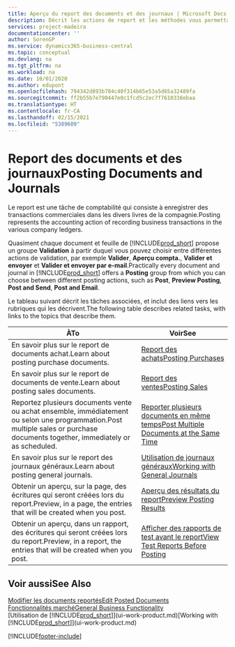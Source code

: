 ```yaml
---
title: Aperçu du report des documents et des journaux | Microsoft Docs
description: Décrit les actions de report et les méthodes vous permettant de reporter des documents et des journaux.
services: project-madeira
documentationcenter: ''
author: SorenGP
ms.service: dynamics365-business-central
ms.topic: conceptual
ms.devlang: na
ms.tgt_pltfrm: na
ms.workload: na
ms.date: 10/01/2020
ms.author: edupont
ms.openlocfilehash: 794342d893b784c40f314b65e53a5d65a32489fa
ms.sourcegitcommit: ff2b55b7e790447e0c1fcd5c2ec7f7610338ebaa
ms.translationtype: HT
ms.contentlocale: fr-CA
ms.lasthandoff: 02/15/2021
ms.locfileid: "5389609"
---
```

# <a name="posting-documents-and-journals"></a><span data-ttu-id="a0619-103">Report des documents et des journaux</span><span class="sxs-lookup"><span data-stu-id="a0619-103">Posting Documents and Journals</span></span>
<span data-ttu-id="a0619-104">Le report est une tâche de comptabilité qui consiste à enregistrer des transactions commerciales dans les divers livres de la compagnie.</span><span class="sxs-lookup"><span data-stu-id="a0619-104">Posting represents the accounting action of recording business transactions in the various company ledgers.</span></span>

<span data-ttu-id="a0619-105">Quasiment chaque document et feuille de [!INCLUDE[prod_short](includes/prod_short.md)] propose un groupe **Validation** à partir duquel vous pouvez choisir entre différentes actions de validation, par exemple **Valider**, **Aperçu compta.**, **Valider et envoyer** et **Valider et envoyer par e-mail**.</span><span class="sxs-lookup"><span data-stu-id="a0619-105">Practically every document and journal in [!INCLUDE[prod_short](includes/prod_short.md)] offers a **Posting** group from which you can choose between different posting actions, such as **Post**, **Preview Posting**, **Post and Send**, **Post and Email**.</span></span>

<span data-ttu-id="a0619-106">Le tableau suivant décrit les tâches associées, et inclut des liens vers les rubriques qui les décrivent.</span><span class="sxs-lookup"><span data-stu-id="a0619-106">The following table describes related tasks, with links to the topics that describe them.</span></span>

| <span data-ttu-id="a0619-107">À</span><span class="sxs-lookup"><span data-stu-id="a0619-107">To</span></span> | <span data-ttu-id="a0619-108">Voir</span><span class="sxs-lookup"><span data-stu-id="a0619-108">See</span></span> |
| --- | --- |
| <span data-ttu-id="a0619-109">En savoir plus sur le report de documents achat.</span><span class="sxs-lookup"><span data-stu-id="a0619-109">Learn about posting purchase documents.</span></span> |[<span data-ttu-id="a0619-110">Report des achats</span><span class="sxs-lookup"><span data-stu-id="a0619-110">Posting Purchases</span></span>](ui-post-purchases.md) |
| <span data-ttu-id="a0619-111">En savoir plus sur le report de documents de vente.</span><span class="sxs-lookup"><span data-stu-id="a0619-111">Learn about posting sales documents.</span></span> |[<span data-ttu-id="a0619-112">Report des ventes</span><span class="sxs-lookup"><span data-stu-id="a0619-112">Posting Sales</span></span>](ui-post-sales.md) |
| <span data-ttu-id="a0619-113">Reportez plusieurs documents vente ou achat ensemble, immédiatement ou selon une programmation.</span><span class="sxs-lookup"><span data-stu-id="a0619-113">Post multiple sales or purchase documents together, immediately or as scheduled.</span></span>|[<span data-ttu-id="a0619-114">Reporter plusieurs documents en même temps</span><span class="sxs-lookup"><span data-stu-id="a0619-114">Post Multiple Documents at the Same Time</span></span>](ui-batch-posting.md)|
| <span data-ttu-id="a0619-115">En savoir plus sur le report des journaux généraux.</span><span class="sxs-lookup"><span data-stu-id="a0619-115">Learn about posting general journals.</span></span> |[<span data-ttu-id="a0619-116">Utilisation de journaux généraux</span><span class="sxs-lookup"><span data-stu-id="a0619-116">Working with General Journals</span></span>](ui-work-general-journals.md) |
| <span data-ttu-id="a0619-117">Obtenir un aperçu, sur la page, des écritures qui seront créées lors du report.</span><span class="sxs-lookup"><span data-stu-id="a0619-117">Preview, in a page, the entries that will be created when you post.</span></span> |[<span data-ttu-id="a0619-118">Aperçu des résultats du report</span><span class="sxs-lookup"><span data-stu-id="a0619-118">Preview Posting Results</span></span>](ui-how-preview-post-results.md) |
| <span data-ttu-id="a0619-119">Obtenir un aperçu, dans un rapport, des écritures qui seront créées lors du report.</span><span class="sxs-lookup"><span data-stu-id="a0619-119">Preview, in a report, the entries that will be created when you post.</span></span> |[<span data-ttu-id="a0619-120">Afficher des rapports de test avant le report</span><span class="sxs-lookup"><span data-stu-id="a0619-120">View Test Reports Before Posting</span></span>](ui-how-view-test-reports-posting.md) |

## <a name="see-also"></a><span data-ttu-id="a0619-121">Voir aussi</span><span class="sxs-lookup"><span data-stu-id="a0619-121">See Also</span></span>
[<span data-ttu-id="a0619-122">Modifier les documents reportés</span><span class="sxs-lookup"><span data-stu-id="a0619-122">Edit Posted Documents</span></span>](across-edit-posted-document.md)  
[<span data-ttu-id="a0619-123">Fonctionnalités marché</span><span class="sxs-lookup"><span data-stu-id="a0619-123">General Business Functionality</span></span>](ui-across-business-areas.md)  
<span data-ttu-id="a0619-124">[Utilisation de [!INCLUDE[prod_short](includes/prod_short.md)]](ui-work-product.md)</span><span class="sxs-lookup"><span data-stu-id="a0619-124">[Working with [!INCLUDE[prod_short](includes/prod_short.md)]](ui-work-product.md)</span></span>


[!INCLUDE[footer-include](includes/footer-banner.md)]
